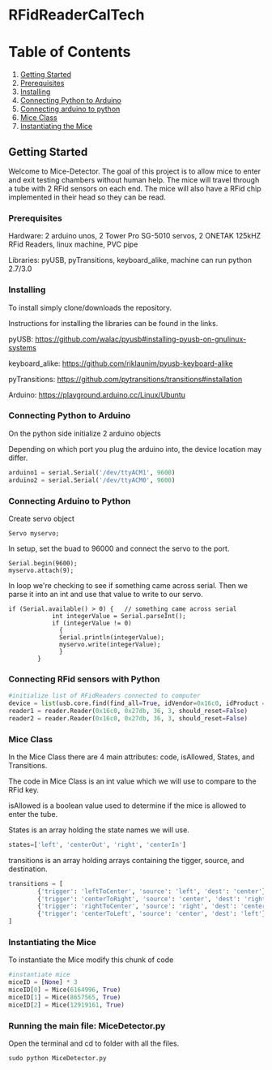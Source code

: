# RFidReaderCalTech

# Table of Contents
1. [Getting Started](#getting-started)
2. [Prerequisites](#prerequisites)
3. [Installing](#installing)
4. [Connecting Python to Arduino](#connecting-python-to-arduino)
5. [Connecting arduino to python](#connecting-python-to-arduino)
6. [Mice Class](#mice-class)
7. [Instantiating the Mice](#instantiating-the-mice)


## Getting Started

Welcome to Mice-Detector. The goal of this project is to allow mice to enter and exit testing chambers without human help. The mice will travel through a tube with 2 RFid sensors on each end. The mice will also have a RFid chip implemented in their head so they can be read. 


### Prerequisites

Hardware: 2 arduino unos, 2 Tower Pro SG-5010 servos, 2 ONETAK 125kHZ RFid Readers, linux machine, PVC pipe

Libraries: pyUSB, pyTransitions, keyboard_alike, machine can run python 2.7/3.0

### Installing

To install simply clone/downloads the repository.

Instructions for installing the libraries can be found in the links.

pyUSB: https://github.com/walac/pyusb#installing-pyusb-on-gnulinux-systems

keyboard_alike: https://github.com/riklaunim/pyusb-keyboard-alike

pyTransitions: https://github.com/pytransitions/transitions#installation

Arduino: https://playground.arduino.cc/Linux/Ubuntu

### Connecting Python to Arduino

On the python side initialize 2 arduino objects

Depending on which port you plug the arduino into, the device location may differ. 
```python
arduino1 = serial.Serial('/dev/ttyACM1', 9600)
arduino2 = serial.Serial('/dev/ttyACM0', 9600)
```

### Connecting Arduino to Python

Create servo object
```arduino
Servo myservo;
```

In setup, set the buad to 96000 and connect the servo to the port.
```arduino
Serial.begin(9600); 
myservo.attach(9);
```
In loop we're checking to see if something came across serial. Then we parse it into an int and use that value to write to our servo.
```arduino
if (Serial.available() > 0) {   // something came across serial
            int integerValue = Serial.parseInt();
            if (integerValue != 0)
              {
              Serial.println(integerValue);
              myservo.write(integerValue);
              }
        }
```

### Connecting RFid sensors with Python

```python
#initialize list of RFidReaders connected to computer
device = list(usb.core.find(find_all=True, idVendor=0x16c0, idProduct = 0x27db))
reader1 = reader.Reader(0x16c0, 0x27db, 36, 3, should_reset=False)
reader2 = reader.Reader(0x16c0, 0x27db, 36, 3, should_reset=False)
```

### Mice Class

In the Mice Class there are 4 main attributes: code, isAllowed, States, and Transitions.

The code in Mice Class is an int value which we will use to compare to the RFid key.

isAllowed is a boolean value used to determine if the mice is allowed to enter the tube.

States is an array holding the state names we will use.
```python
states=['left', 'centerOut', 'right', 'centerIn']
```
transitions is an array holding arrays containing the tigger, source, and destination.
```python
transitions = [
        {'trigger': 'leftToCenter', 'source': 'left', 'dest': 'center'},
        {'trigger': 'centerToRight', 'source': 'center', 'dest': 'right'},
        {'trigger': 'rightToCenter', 'source': 'right', 'dest': 'center'},
        {'trigger': 'centerToLeft', 'source': 'center', 'dest': 'left'}
]
```
### Instantiating the Mice
To instantiate the Mice modify this chunk of code
```python
#instantiate mice
miceID = [None] * 3
miceID[0] = Mice(6164996, True)
miceID[1] = Mice(8657565, True)
miceID[2] = Mice(12919161, True)
```

### Running the main file: MiceDetector.py

Open the terminal and cd to folder with all the files.

```terminal
sudo python MiceDetector.py
```

